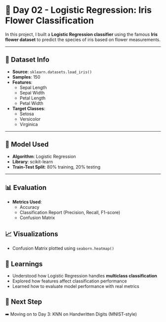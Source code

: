 # 🌸 Day 02 - Logistic Regression: Iris Flower Classification

In this project, I built a **Logistic Regression classifier** using the famous **Iris flower dataset** to predict the species of iris based on flower measurements.

---

## 📘 Dataset Info

- **Source**: `sklearn.datasets.load_iris()`
- **Samples**: 150
- **Features**:
  - Sepal Length
  - Sepal Width
  - Petal Length
  - Petal Width
- **Target Classes**:
  - Setosa
  - Versicolor
  - Virginica

---

## 🤖 Model Used

- **Algorithm**: Logistic Regression
- **Library**: scikit-learn
- **Train-Test Split**: 80% training, 20% testing

---

## 📊 Evaluation

- **Metrics Used**:
  - Accuracy
  - Classification Report (Precision, Recall, F1-score)
  - Confusion Matrix


## 📈 Visualizations

- Confusion Matrix plotted using `seaborn.heatmap()`


## 🧠 Learnings

- Understood how Logistic Regression handles **multiclass classification**
- Explored how features affect classification performance
- Learned how to evaluate model performance with real metrics

## 🚀 Next Step

➡️ Moving on to Day 3: KNN on Handwritten Digits (MNIST-style)

